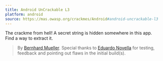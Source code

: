 ```yaml
---
title: Android UnCrackable L3
platform: android
source: https://mas.owasp.org/crackmes/Android#android-uncrackable-l3
---
```


The crackme from hell! A secret string is hidden somewhere in this app. Find a way to extract it.

> By [Bernhard Mueller](https://github.com/muellerberndt "Bernhard Mueller").
Special thanks to [Eduardo Novella](https://github.com/enovella "Eduardo Novella") for testing, feedback and pointing out flaws in the initial build(s).
